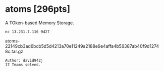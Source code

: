 # atoms [296pts]

A TOken-based Memory Storage.

`nc 13.231.7.116 9427`

atoms-22149cb3ad6bcb5d5d4213a70e11249a2188e9e4affa4b56387ab40f9d12748c.tar.gz

```
Author: david942j
17 Teams solved.
```
